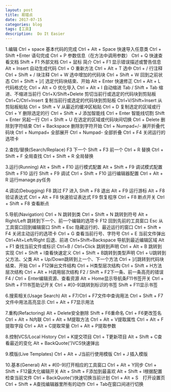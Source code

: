 ```yaml
---
layout: post
title: 易错点
date: 2017-07-15
categories: blog
tags: [工具]
description:  Do It Easier
---
```


1.编辑
Ctrl + space 基本代码的完成
Ctrl + Alt + Space 快速导入任意类
Ctrl + Shift +Enter 语句完成
Ctrl + P 参数信息（在方法中调用参数）
Ctrl + Q 快速查看文档
Shift + F1 外部文档
Ctrl + 鼠标 简介
Ctrl + F1 显示错误描述或警告信息
Alt + Insert 自动生成代码
Ctrl + O 重新方法
Ctrl + Alt + T 选中
Ctrl + / 行注释
Ctrl + Shift + / 块注释
Ctrl + W 选中增加的代码块
Ctrl + Shift + W 回到之前状态
Ctrl + Shift + ]/[ 选定代码块结束、开始
Alt + Enter 快速修正
Ctrl + Alt + L 代码格式化
Ctrl + Alt + O 优化导入
Ctrl + Alt + I 自动缩进
Tab / Shift + Tab 缩进、不缩进当前行
Ctrl+X/Shift+Delete 剪切当前行或选定的代码块到剪贴板
Ctrl+C/Ctrl+Insert 复制当前行或选定的代码块到剪贴板
Ctrl+V/Shift+Insert 从剪贴板粘贴
Ctrl + Shift + V 从最近的缓冲区粘贴
Ctrl + D 复制选定的区域或行
Ctrl + Y 删除选定的行
Ctrl + Shift + J 添加智能线
Ctrl + Enter 智能线切割
Shift + Enter 另起一行
Ctrl + Shift + U 在选定的区域或代码块间切换
Ctrl + Delete 删除到字符结束
Ctrl + Backspace 删除到字符开始
Ctrl + Numpad+/- 展开折叠代码块
Ctrl + Numpad+ 全部展开
Ctrl + Numpad- 全部折叠
Ctrl + F4 关闭运行的选项卡

2.查找/替换(Search/Replace)
F3 下一个
Shift + F3 前一个
Ctrl + R 替换
Ctrl + Shift + F 全局查找
Ctrl + Shift + R 全局替换

3.运行(Running)
Alt + Shift + F10 运行模式配置
Alt + Shift + F9 调试模式配置
Shift + F10 运行
Shift + F9 调试
Ctrl + Shift + F10 运行编辑器配置
Ctrl + Alt + R 运行manage.py任务

4.调试(Debugging)
F8 跳过
F7 进入
Shift + F8 退出
Alt + F9 运行游标
Alt + F8 验证表达式
Ctrl + Alt + F8 快速验证表达式
F9 恢复程序
Ctrl + F8 断点开关
Ctrl + Shift + F8 查看断点

5.导航(Navigation)
Ctrl + N 跳转到类
Ctrl + Shift + N 跳转到符号
Alt + Right/Left 跳转到下一个、前一个编辑的选项卡
F12 回到先前的工具窗口
Esc 从工具窗口回到编辑窗口
Shift + Esc 隐藏运行的、最近运行的窗口
Ctrl + Shift + F4 关闭主动运行的选项卡
Ctrl + G 查看当前行号、字符号
Ctrl + E 当前文件弹出
Ctrl+Alt+Left/Right 后退、前进
Ctrl+Shift+Backspace 导航到最近编辑区域
Alt + F1 查找当前文件或标识
Ctrl+B / Ctrl+Click 跳转到声明
Ctrl + Alt + B 跳转到实现
Ctrl + Shift + I查看快速定义
Ctrl + Shift + B跳转到类型声明
Ctrl + U跳转到父方法、父类
Alt + Up/Down跳转到上一个、下一个方法
Ctrl + ]/[跳转到代码块结束、开始
Ctrl + F12弹出文件结构
Ctrl + H类型层次结构
Ctrl + Shift + H方法层次结构
Ctrl + Alt + H调用层次结构
F2 / Shift + F2下一条、前一条高亮的错误
F4 / Ctrl + Enter编辑资源、查看资源
Alt + Home显示导航条F11书签开关
Ctrl + Shift + F11书签助记开关
Ctrl + #[0-9]跳转到标识的书签
Shift + F11显示书签

6.搜索相关(Usage Search)
Alt + F7/Ctrl + F7文件中查询用法
Ctrl + Shift + F7文件中用法高亮显示
Ctrl + Alt + F7显示用法

7.重构(Refactoring)
Alt + Delete安全删除
Shift + F6重命名
Ctrl + F6更改签名
Ctrl + Alt + N内联
Ctrl + Alt + M提取方法
Ctrl + Alt + V提取属性
Ctrl + Alt + F提取字段
Ctrl + Alt + C提取常量
Ctrl + Alt + P提取参数

8.控制VCS/Local History
Ctrl + K提交项目
Ctrl + T更新项目
Alt + Shift + C查看最近的变化
Alt + BackQuote(')VCS快速弹出

9.模版(Live Templates)
Ctrl + Alt + J当前行使用模版
Ctrl +Ｊ插入模版

10.基本(General)
Alt + #[0-9]打开相应的工具窗口
Ctrl + Alt + Y同步
Ctrl + Shift + F12最大化编辑开关
Alt + Shift + F添加到最喜欢
Alt + Shift + I根据配置检查当前文件
Ctrl + BackQuote(')快速切换当前计划
Ctrl + Alt + S　打开设置页
Ctrl + Shift + A查找编辑器里所有的动作
Ctrl + Tab在窗口间进行切换
